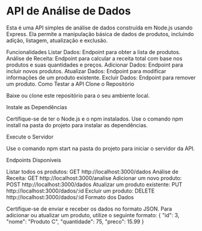 # API de Análise de Dados

Esta é uma API simples de análise de dados construída em Node.js usando Express. Ela permite a manipulação básica de dados de produtos, incluindo adição, listagem, atualização e exclusão.

Funcionalidades
Listar Dados: Endpoint para obter a lista de produtos.
Análise de Receita: Endpoint para calcular a receita total com base nos produtos e suas quantidades e preços.
Adicionar Dados: Endpoint para incluir novos produtos.
Atualizar Dados: Endpoint para modificar informações de um produto existente.
Excluir Dados: Endpoint para remover um produto.
Como Testar a API
Clone o Repositório

Baixe ou clone este repositório para o seu ambiente local.

Instale as Dependências

Certifique-se de ter o Node.js e o npm instalados. Use o comando npm install na pasta do projeto para instalar as dependências.

Execute o Servidor

Use o comando npm start na pasta do projeto para iniciar o servidor da API.

Endpoints Disponíveis

Listar todos os produtos: GET http://localhost:3000/dados
Análise de Receita: GET http://localhost:3000/analise
Adicionar um novo produto: POST http://localhost:3000/dados
Atualizar um produto existente: PUT http://localhost:3000/dados/:id
Excluir um produto: DELETE http://localhost:3000/dados/:id
Formato dos Dados

Certifique-se de enviar e receber os dados no formato JSON. Para adicionar ou atualizar um produto, utilize o seguinte formato:
{
  "id": 3,
  "nome": "Produto C",
  "quantidade": 75,
  "preco": 15.99
}

